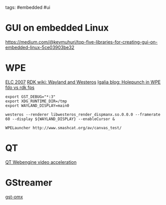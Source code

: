tags: #embedded #ui

GUI on embedded Linux
===

https://medium.com/@kevmuhuri/top-five-libraries-for-creating-gui-on-embedded-linux-5ce03903be32

# WPE
[ELC 2007](https://translatedcode.wordpress.com/2016/11/03/installing-debian-on-qemus-32-bit-arm-virt-board/)
[RDK wiki: Wayland and Westeros](https://wiki.rdkcentral.com/display/RDK/WPE#WPE-WhyWesteros?)
[Igalia blog: Holepunch in WPE](https://blogs.igalia.com/magomez/2019/02/26/hole-punching-in-wpe/)
[fdo vs rdk fps](https://github.com/Igalia/meta-webkit/issues/92)

```
export GST_DEBUG="*:3"
export XDG_RUNTIME_DIR=/tmp
export WAYLAND_DISPLAY=main0

westeros --renderer libwesteros_render_dispmanx.so.0.0.0 --framerate 60 --display ${WAYLAND_DISPLAY} --enableCursor &

WPELauncher http://www.smashcat.org/av/canvas_test/
```
# QT
[QT Webengine video acceleration](https://wiki.qt.io/QtWebEngine/VideoAcceleration)
# GStreamer
[gst-omx](http://gstreamer-devel.966125.n4.nabble.com/Full-HD-with-gst-omx-on-Raspberry-Pi-td4667414.html)
